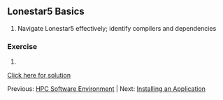 ## Lonestar5 Basics

 1. Navigate Lonestar5 effectively; identify compilers and dependencies



### Exercise

1. 

[Click here for solution](hpc_software_environment_02_solution.md)



Previous: [HPC Software Environment](hpc_software_environment_01.md) | Next: [Installing an Application](hpc_software_environment_03.md)

